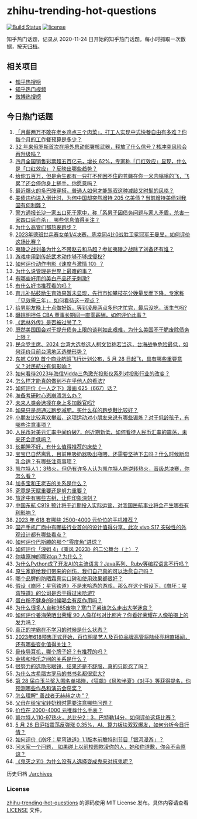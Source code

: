 # zhihu-trending-hot-questions

[![Build Status](https://github.com/justjavac/zhihu-trending-hot-questions/workflows/ci/badge.svg?branch=master)](https://github.com/justjavac/zhihu-trending-hot-questions/actions)
[![license](https://img.shields.io/github/license/justjavac/zhihu-trending-hot-questions)](https://github.com/justjavac/zhihu-trending-hot-questions/blob/master/LICENSE)

知乎热门话题，记录从 2020-11-24
日开始的知乎热门话题。每小时抓取一次数据，按天[归档](./archives)。

## 相关项目

- [知乎热搜榜](https://github.com/justjavac/zhihu-trending-top-search)
- [知乎热门视频](https://github.com/justjavac/zhihu-trending-hot-video)
- [微博热搜榜](https://github.com/justjavac/weibo-trending-hot-search)

## 今日热门话题

<!-- BEGIN -->
<!-- 最后更新时间 Sat May 27 2023 01:01:39 GMT+0800 (China Standard Time) -->

1. [「月薪两万不敢在老乡鸡点三个肉菜」，打工人实现中式快餐自由有多难？你每个月的工作餐预算是多少？](https://www.zhihu.com/question/602730177)
1. [32 年来俄罗斯首次在境外启动部署核武器，释放了什么信号？核冲突风险会再升级吗？](https://www.zhihu.com/question/603140946)
1. [四月全国销售彩票超五百亿元，增长 62%，专家称「口红效应」显现，什么是「口红效应」？反映出哪些趋势？](https://www.zhihu.com/question/603121965)
1. [给你五百万，但是余生都有一只打不死困不住的苍蝇在你一米内嗡嗡的飞，飞累了还会停你身上搓手，你愿意吗？](https://www.zhihu.com/question/602515277)
1. [最近爆火的多巴胺穿搭，普通人如何才能驾驭这种减龄又时髦的风格？](https://www.zhihu.com/question/603005608)
1. [美债违约进入倒计时，为何中国却突然增持 205 亿美债？当前增持美债对我国有何利弊？](https://www.zhihu.com/question/602981090)
1. [警方通报长沙一家五口死于家中，称「系男子因债务问题与家人矛盾，杀害一家四口后自杀」，哪些信息值得关注？](https://www.zhihu.com/question/603156395)
1. [为什么高管们都热衷跑步？](https://www.zhihu.com/question/285301487)
1. [2023年德班世乒赛女单1/4决赛，陈幸同4比0战胜卫冕冠军王曼昱，如何评价这场比赛？](https://www.zhihu.com/question/603201965)
1. [夷陵之战刘备为什么不带赵云和马超？参加夷陵之战除了刘备还有谁？](https://www.zhihu.com/question/603079919)
1. [游戏中用到传统武术动作够不够成侵权?](https://www.zhihu.com/question/602908044)
1. [如何评价动作电影《速度与激情 10》？](https://www.zhihu.com/question/602187055)
1. [为什么说管理是世界上最难的事？](https://www.zhihu.com/question/592396612)
1. [有哪些好用的美白产品还无刺激?](https://www.zhihu.com/question/599043067)
1. [有什么好书推荐看的吗？](https://www.zhihu.com/question/593360583)
1. [育儿补贴鼓励生育效果暂未显现，先行市如攀枝花分娩量反而下降，专家称「见效需三年」，如何看待这一观点？](https://www.zhihu.com/question/602732550)
1. [给男朋友晚上十点做好饭，等到凌晨两点多他才忙完，最后没吃，该生气吗?](https://www.zhihu.com/question/600405292)
1. [曝姚明担任 CBA 董事长期间一直零薪酬，如何评价此事？](https://www.zhihu.com/question/602953014)
1. [《武林外传》是否被过誉了？](https://www.zhihu.com/question/279164604)
1. [既然美国国会对于提升债务上限的谈判如此艰难，为什么美国不干脆废除债务上限？](https://www.zhihu.com/question/602979303)
1. [民众党主席、2024 台湾大选参选人柯文哲称若当选，台海战争危险最低，如何评价目前台湾地区选举形势？](https://www.zhihu.com/question/603142942)
1. [东航 C919 首个商业航班飞行计划公布，5 月 28 日起飞，具有哪些重要意义？对民航业有何影响？](https://www.zhihu.com/question/603121856)
1. [如何看待2023年海信Vidda三色激光投影仪系列对投影行业的改变？](https://www.zhihu.com/question/601119079)
1. [怎么样才能真的做到不在乎他人的看法?](https://www.zhihu.com/question/595946475)
1. [如何评价《一人之下》漫画 625（667）话？](https://www.zhihu.com/question/603067156)
1. [准备考研时心态崩溃怎么办？](https://www.zhihu.com/question/48759685)
1. [未来人类会选择在身上多加器官吗?](https://www.zhihu.com/question/602706720)
1. [如果只是想通过跑步减肥，买什么样的跑步鞋比较好？](https://www.zhihu.com/question/600908991)
1. [小朋友比较喜欢攀岩，这项运动对小朋友来说有哪些锻炼？对于低龄孩子，有哪些注意事项？](https://www.zhihu.com/question/600186756)
1. [人民币对美元汇率中间价破7，创近期新低，如何看待人民币汇率的震荡，未来还会走低吗？](https://www.zhihu.com/question/603126472)
1. [长期睡不好，有什么值得推荐的床垫？](https://www.zhihu.com/question/587063825)
1. [宝宝已自然离乳，目前用吸奶器吸出瓶喂，还需要坚持下去吗？什么时候断母乳合适？有哪些注意事项？](https://www.zhihu.com/question/523028200)
1. [凯尔特人1：3热火，但仍有许多人认为凯尔特人能逆转热火，晋级总决赛，你怎么看？](https://www.zhihu.com/question/602898961)
1. [加多宝和王老吉的关系是什么？](https://www.zhihu.com/question/20342773)
1. [究竟是天赋重要还是努力重要？](https://www.zhihu.com/question/600804197)
1. [旅途中有哪些古树，让你印象深刻？](https://www.zhihu.com/question/602941038)
1. [中国东航 C919 预计将于近期投入实际运营，对我国民航事业将会产生哪些有利影响？](https://www.zhihu.com/question/602957130)
1. [2023 年 618 有哪些 2500-4000 元价位的手机推荐？](https://www.zhihu.com/question/597409888)
1. [国产手机厂商中有哪些行业首创的设计值得分享，此次 vivo S17 突破性的外观设计都有哪些看点？](https://www.zhihu.com/question/603119556)
1. [如何评价巴斯滕的那个“零度角”进球？](https://www.zhihu.com/question/21866336)
1. [如何评价「浪姐 4」《乘风 2023》的二公舞台（上）？](https://www.zhihu.com/question/603129866)
1. [你嗑原神的哪对cp？为什么？](https://www.zhihu.com/question/598638030)
1. [为什么Python成了开发AI的主流语言？Java系列、Ruby等编程语言不行吗？](https://www.zhihu.com/question/589223203)
1. [原生家庭给我们带来的创伤，我们自己真的可以治愈自己吗？](https://www.zhihu.com/question/593399955)
1. [哪个品牌的防晒霜真实口碑和使用效果都很好？](https://www.zhihu.com/question/549135357)
1. [假设《崩坏：星穹铁道》不是米哈游的游戏，那么在这个假设下，《崩坏：星穹铁道》的公司是否干得过米哈游?](https://www.zhihu.com/question/602677356)
1. [蛋白粉不健身的时候喝会有反作用吗？](https://www.zhihu.com/question/599023890)
1. [为什么很多人自称985废物？寒门子弟该怎么走出大学迷宫？](https://www.zhihu.com/question/602538399)
1. [如何评价姜海荣晒出荣耀 90 人像样张对比照片？你看好荣耀在人像拍摄上的发力吗？](https://www.zhihu.com/question/603157724)
1. [真正的学霸在不学习的时候是什么状态？](https://www.zhihu.com/question/286301974)
1. [2023年618预售正式开始，百位明星艺人及百位品牌高管将陆续亮相直播间，还有哪些变化值得关注？](https://www.zhihu.com/question/603164635)
1. [骨传导耳机，哪个牌子好？有推荐的吗？](https://www.zhihu.com/question/346443963)
1. [金钱和快乐之间的关系是什么？](https://www.zhihu.com/question/602819078)
1. [很努力的选隐形眼镜，结果还是不舒服，真的只能忍了吗？](https://www.zhihu.com/question/602964344)
1. [为什么古希腊古罗马的书书名都很宏大?](https://www.zhihu.com/question/602389731)
1. [第 28 届白玉兰奖入围名单揭晓，《狂飙》《风吹半夏》《对手》等获得提名，你预测哪些作品和演员会获奖？](https://www.zhihu.com/question/603117545)
1. [怎么理解“ 善战者无赫赫之功 ”？](https://www.zhihu.com/question/409246699)
1. [父母在给宝宝转奶粉时需要注意哪些问题？](https://www.zhihu.com/question/571080848)
1. [价位在 2000-4000 元推荐什么手表？](https://www.zhihu.com/question/596417885)
1. [凯尔特人110-97热火，总比分2：3，巴特勒14分，如何评价这场比赛？](https://www.zhihu.com/question/603119457)
1. [5 月 26 日沪指震荡反弹涨 0.35%，AI、算力板块双双爆发，如何分析今日行情？](https://www.zhihu.com/question/603113727)
1. [如何评价《崩坏：星穹铁道》1.1版本前瞻特别节目「银河漫游」？](https://www.zhihu.com/question/603185683)
1. [问大家一个问题， 如果碰上以前校园欺凌你的人，她和你道歉，你会不会原谅？](https://www.zhihu.com/question/603163045)
1. [《鬼灭之刃》为什么没有人选择变成鬼来对抗鬼呢？](https://www.zhihu.com/question/510896411)

<!-- END -->

历史归档 [./archives](./archives)

### License

[zhihu-trending-hot-questions](https://github.com/justjavac/zhihu-trending-hot-questions)
的源码使用 MIT License 发布。具体内容请查看 [LICENSE](./LICENSE) 文件。
